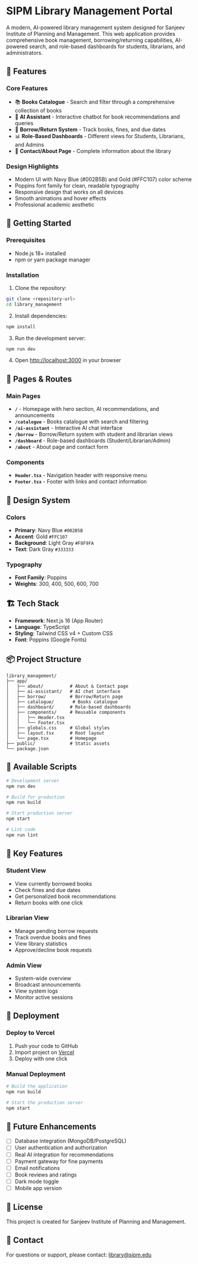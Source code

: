 # SIPM Library Management Portal

A modern, AI-powered library management system designed for Sanjeev Institute of Planning and Management. This web application provides comprehensive book management, borrowing/returning capabilities, AI-powered search, and role-based dashboards for students, librarians, and administrators.

## 🎯 Features

### Core Features
- 📚 **Books Catalogue** - Search and filter through a comprehensive collection of books
- 🤖 **AI Assistant** - Interactive chatbot for book recommendations and queries
- 📅 **Borrow/Return System** - Track books, fines, and due dates
- 📊 **Role-Based Dashboards** - Different views for Students, Librarians, and Admins
- 📧 **Contact/About Page** - Complete information about the library

### Design Highlights
- Modern UI with Navy Blue (#002B5B) and Gold (#FFC107) color scheme
- Poppins font family for clean, readable typography
- Responsive design that works on all devices
- Smooth animations and hover effects
- Professional academic aesthetic

## 🚀 Getting Started

### Prerequisites
- Node.js 18+ installed
- npm or yarn package manager

### Installation

1. Clone the repository:
```bash
git clone <repository-url>
cd library_management
```

2. Install dependencies:
```bash
npm install
```

3. Run the development server:
```bash
npm run dev
```

4. Open [http://localhost:3000](http://localhost:3000) in your browser

## 📱 Pages & Routes

### Main Pages
- **`/`** - Homepage with hero section, AI recommendations, and announcements
- **`/catalogue`** - Books catalogue with search and filtering
- **`/ai-assistant`** - Interactive AI chat interface
- **`/borrow`** - Borrow/Return system with student and librarian views
- **`/dashboard`** - Role-based dashboards (Student/Librarian/Admin)
- **`/about`** - About page and contact form

### Components
- **`Header.tsx`** - Navigation header with responsive menu
- **`Footer.tsx`** - Footer with links and contact information

## 🎨 Design System

### Colors
- **Primary**: Navy Blue `#002B5B`
- **Accent**: Gold `#FFC107`
- **Background**: Light Gray `#F8F9FA`
- **Text**: Dark Gray `#333333`

### Typography
- **Font Family**: Poppins
- **Weights**: 300, 400, 500, 600, 700

## 🏗️ Tech Stack

- **Framework**: Next.js 16 (App Router)
- **Language**: TypeScript
- **Styling**: Tailwind CSS v4 + Custom CSS
- **Font**: Poppins (Google Fonts)

## 📦 Project Structure

```
library_management/
├── app/
│   ├── about/          # About & Contact page
│   ├── ai-assistant/   # AI chat interface
│   ├── borrow/         # Borrow/Return page
│   ├── catalogue/       # Books catalogue
│   ├── dashboard/      # Role-based dashboards
│   ├── components/     # Reusable components
│   │   ├── Header.tsx
│   │   └── Footer.tsx
│   ├── globals.css     # Global styles
│   ├── layout.tsx      # Root layout
│   └── page.tsx        # Homepage
├── public/             # Static assets
└── package.json
```

## 🔧 Available Scripts

```bash
# Development server
npm run dev

# Build for production
npm run build

# Start production server
npm start

# Lint code
npm run lint
```

## 🌟 Key Features

### Student View
- View currently borrowed books
- Check fines and due dates
- Get personalized book recommendations
- Return books with one click

### Librarian View
- Manage pending borrow requests
- Track overdue books and fines
- View library statistics
- Approve/decline book requests

### Admin View
- System-wide overview
- Broadcast announcements
- View system logs
- Monitor active sessions

## 🚀 Deployment

### Deploy to Vercel

1. Push your code to GitHub
2. Import project on [Vercel](https://vercel.com)
3. Deploy with one click

### Manual Deployment

```bash
# Build the application
npm run build

# Start the production server
npm start
```

## 📝 Future Enhancements

- [ ] Database integration (MongoDB/PostgreSQL)
- [ ] User authentication and authorization
- [ ] Real AI integration for recommendations
- [ ] Payment gateway for fine payments
- [ ] Email notifications
- [ ] Book reviews and ratings
- [ ] Dark mode toggle
- [ ] Mobile app version

## 📄 License

This project is created for Sanjeev Institute of Planning and Management.

## 👥 Contact

For questions or support, please contact: library@sipm.edu
